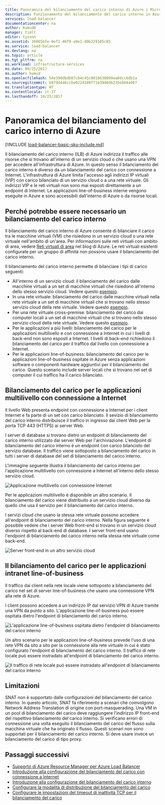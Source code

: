 ```yaml
---
title: Panoramica del bilanciamento del carico interno di Azure | Microsoft Docs
description: Funzionamento del bilanciamento del carico interno in Azure e scenari di configurazione degli endpoint interni.
services: load-balancer
documentationcenter: na
author: KumudD
manager: timlt
editor: tysonn
ms.assetid: 36065bfe-0ef1-46f9-a9e1-80b229105c85
ms.service: load-balancer
ms.devlang: na
ms.topic: article
ms.tgt_pltfrm: na
ms.workload: infrastructure-services
ms.date: 09/25/2017
ms.author: kumud
ms.openlocfilehash: 54e390dbdb07cb4c45c801b638099aa0dcc6db1a
ms.sourcegitcommit: b979d446ccbe0224109f71b3948d6235eb04a967
ms.translationtype: HT
ms.contentlocale: it-IT
ms.lasthandoff: 10/25/2017
---
```

# <a name="overview-of-azure-internal-load-balancer"></a>Panoramica del bilanciamento del carico interno di Azure

[!INCLUDE [load-balancer-basic-sku-include.md](../../includes/load-balancer-basic-sku-include.md)]

Il bilanciamento del carico interno (ILB) di Azure indirizza il traffico alle risorse che si trovano all'interno di un servizio cloud o che usano una VPN per accedere all'infrastruttura di Azure. In questo senso il bilanciamento del carico interno è diverso da un bilanciamento del carico con connessione a Internet. L'infrastruttura di Azure limita l'accesso agli indirizzi IP virtuali (VIP) con carico bilanciato di un servizio cloud o a una rete virtuale. Gli indirizzi VIP e le reti virtuali non sono mai esposti direttamente a un endpoint di Internet. Le applicazioni line-of-business interne vengono eseguite in Azure e sono accessibili dall'interno di Azure o da risorse locali.

## <a name="why-you-might-need-an-internal-load-balancer"></a>Perché potrebbe essere necessario un bilanciamento del carico interno

Il bilanciamento del carico interno di Azure consente di bilanciare il carico tra le macchine virtuali (VM) che risiedono in un servizio cloud o una rete virtuale nell'ambito di un'area. Per informazioni sulle reti virtuali con ambito di area, vedere [Reti virtuali di area](https://azure.microsoft.com/blog/2014/05/14/regional-virtual-networks/) nel blog di Azure. Le reti virtuali esistenti configurate per un gruppo di affinità non possono usare il bilanciamento del carico interno.

Il bilanciamento del carico interno permette di bilanciare i tipi di carico seguenti:

* All'interno di un servizio cloud: il bilanciamento del carico dalle macchine virtuali a un set di macchine virtuali che risiedono all'interno dello stesso servizio cloud. Vedere questo <a href="#figure1">esempio</a>.
* In una rete virtuale: bilanciamento del carico dalle macchine virtuali nella rete virtuale a un set di macchine virtuali che si trovano nello stesso servizio cloud della rete virtuale. Vedere questo <a href="#figure2">esempio</a>.
* Per una rete virtuale cross-premise: bilanciamento del carico dai computer locali a un set di macchine virtuali che si trovano nello stesso servizio cloud della rete virtuale. Vedere questo <a href="#figure3">esempio</a>.
* Per le applicazioni a più livelli: bilanciamento del carico per le applicazioni multilivello e con connessione a Internet in cui i livelli di back-end non sono esposti a Internet. I livelli di back-end richiedono il bilanciamento del carico per il traffico dal livello con connessione a Internet.
* Per le applicazioni line-of-business: bilanciamento del carico per le applicazioni line-of-business ospitate in Azure senza applicazioni software o componenti hardware aggiuntivi per il bilanciamento del carico. Questo scenario include server locali che si trovano nel set di computer il cui traffico ha il carico bilanciato.

## <a name="load-balancing-for-internet-facing-multi-tier-applications"></a>Bilanciamento del carico per le applicazioni multilivello con connessione a Internet

Il livello Web presenta endpoint con connessione a Internet per i client Internet e fa parte di un set con carico bilanciato. Il sevizio di bilanciamento del carico interno distribuisce il traffico in ingresso dai client Web per la porta TCP 443 (HTTPS) ai server Web.

I server di database si trovano dietro un endpoint di bilanciamento del carico interno utilizzato dai server Web per l'archiviazione. L'endpoint di bilanciamento del carico interno è un endpoint con carico bilancisto del servizio database. Il traffico viene sottoposto a bilanciamento del carico in tutti i server di database del set di bilanciamento del carico interno.

L'immagine seguente illustra il bilanciamento del carico interno per l'applicazione multilivello con connessione a Internet all'interno dello stesso servizio cloud.

<a name="figure1"></a>
![Applicazione multilivello con connessione Internet](./media/load-balancer-internal-overview/IC736321.png)

Per le applicazioni multilivello è disponibile un altro scenario. Il bilanciamento del carico viene distribuito a un servizio cloud diverso da quello che usa il servizio per il bilanciamento del carico interno.

I servizi cloud che usano la stessa rete virtuale possono accedere all'endpoint di bilanciamento del carico interno. Nella figura seguente è possibile vedere che i server Web front-end si trovano in un servizio cloud diverso rispetto al back-end di database. I server front-end usano l'endpoint di bilanciamento del carico interno nella stessa rete virtuale come back-end.

<a name="figure2"></a>
![Server front-end in un altro servizio cloud](./media/load-balancer-internal-overview/IC744147.png)

## <a name="load-balancing-for-intranet-line-of-business-applications"></a>Il bilanciamento del carico per le applicazioni intranet line-of-business

Il traffico dai client nella rete locale viene sottoposto a bilanciamento del carico nel set di server line-of-business che usano una connessione VPN alla rete di Azure.

I client possono accedere a un indirizzo IP dal servizio VPN di Azure tramite una VPN da punto a sito. L'applicazione line-of-business può essere ospitata dietro l'endpoint di bilanciamento del carico interno.

<a name="figure3"></a>
![L'applicazione line-of-business ospitata dietro l'endpoint di bilanciamento del carico interno](./media/load-balancer-internal-overview/IC744148.png)

Un altro scenario per le applicazioni line-of-business prevede l'uso di una rete VPN da sito a sito per la connessione alla rete virtuale in cui è stato configurato l'endpoint di bilanciamento del carico interno. Il traffico di rete locale può essere instradato all'endpoint di bilanciamento del carico interno.

<a name="figure4"></a>
![Il traffico di rete locale può essere instradato all'endpoint di bilanciamento del carico interno](./media/load-balancer-internal-overview/IC744150.png)

## <a name="limitations"></a>Limitazioni

SNAT non è supportato dalle configurazioni del bilanciamento del carico interno. In questo articolo, SNAT fa riferimento a scenari che coinvolgono Network Address Translation di origine con port-masquerading. Una VM in un pool di bilanciamento del carico deve raggiungere l'indirizzo IP front-end del rispettivo bilanciamento del carico interno. Si verificano errori di connessione una volta eseguito il bilanciamento del carico del flusso sulla macchina virtuale che ha originato il flusso. Questi scenari non sono supportati per il bilanciamento del carico interno. Si deve usare invece un bilanciamento del carico di tipo proxy.

## <a name="next-steps"></a>Passaggi successivi

* [Supporto di Azure Resource Manager per Azure Load Balancer](load-balancer-arm.md)
* [Introduzione alla configurazione del bilanciamento del carico con connessione a Internet](load-balancer-get-started-internet-arm-ps.md)
* [Introduzione alla configurazione del bilanciamento del carico interno](load-balancer-get-started-ilb-arm-ps.md)
* [Configurare la modalità di distribuzione del bilanciamento del carico](load-balancer-distribution-mode.md)
* [Configurare le impostazioni del timeout di inattività TCP per il bilanciamento del carico](load-balancer-tcp-idle-timeout.md)
